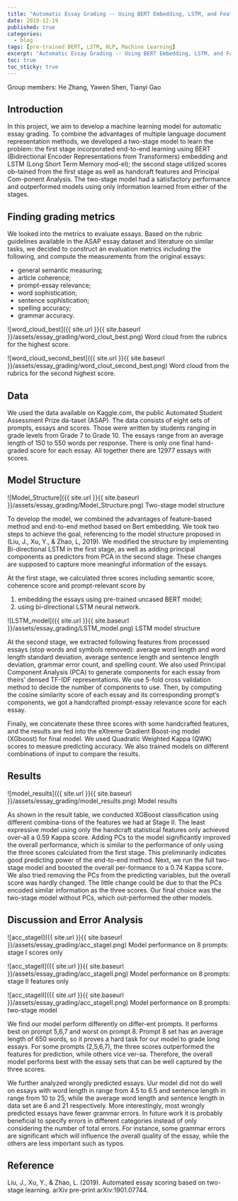 ```yaml
---
title: "Automatic Essay Grading -- Using BERT Embedding, LSTM, and Features, and PCA"
date: 2019-12-19
published: true
categories:
  - blog
tags: [pre-trained BERT, LSTM, NLP, Machine Learning]
excerpt: "Automatic Essay Grading -- Using BERT Embedding, LSTM, and Features, and PCA"
toc: true
toc_sticky: true
---
```


Group members: He Zhang, Yawen Shen, Tianyi Gao

## Introduction
In this project, we aim to develop a machine learning model for automatic essay grading. To combine the advantages of multiple language document representation methods, we developed a two-stage model to learn the problem: the first stage incorporated end-to-end learning using BERT (Bidirectional Encoder Representations from Transformers) embedding and LSTM (Long Short Term Memory mod-el); the second stage utilized scores ob-tained from the first stage as well as handcraft features and Principal Com-ponent Analysis. The two-stage model had a satisfactory performance and outperformed models using only information learned from either of the stages.

## Finding grading metrics
We looked into the metrics to evaluate essays. Based on the rubric guidelines available in the ASAP essay dataset  and literature on similar tasks, we decided to construct an evaluation metrics including the following, and compute the measurements from the original essays: 
- general semantic measuring; 
- article coherence; 
- prompt-essay relevance; 
- word sophistication; 
- sentence sophistication; 
- spelling accuracy; 
- grammar accuracy. 

![word_cloud_best]({{ site.url }}{{ site.baseurl }}/assets/essay_grading/word_clout_best.png)
Word cloud from the rubrics for the highest score.

![word_cloud_second_best]({{ site.url }}{{ site.baseurl }}/assets/essay_grading/word_clout_second_best.png)
Word cloud from the rubrics for the second highest score.

## Data
We used the data available on Kaggle.com, the public Automated Student Assessment Prize da-taset (ASAP). The data consists of eight sets of prompts, essays and scores. Those were written by students ranging in grade levels from Grade 7 to Grade 10. The essays range from an average  length of 150 to 550 words per response. There is only one final hand-graded score for each essay. All together there are 12977 essays with scores.

## Model Structure

![Model_Structure]({{ site.url }}{{ site.baseurl }}/assets/essay_grading/Model_Structure.png)
Two-stage model structure

To develop the model, we combined the advantages of feature-based method and end-to-end method based on Bert embedding. We took two steps to achieve the goal, referencing to the model structure proposed in (Liu, J., Xu, Y., & Zhao, L, 2019). We modified the structure by implementing Bi-directional LSTM in the first stage, as well as adding principal components as predictors from PCA in the second stage. These changes are supposed to capture more meaningful information of the essays.  

At the first stage, we calculated three scores including semantic score, coherence score and prompt-relevant score by
1. embedding the essays using pre-trained uncased BERT model;
2. using bi-directional LSTM neural network.

![LSTM_model]({{ site.url }}{{ site.baseurl }}/assets/essay_grading/LSTM_model.png)
LSTM model structure

At the second stage, we extracted following features from processed essays (stop words and symbols removed): average word length and word length standard deviation, average sentence length and sentence length deviation, grammar error count, and spelling count. We also used Principal Component Analysis (PCA) to generate components for each essay from theirs’ densed TF-IDF representations. We use 5-fold cross validation method to decide the number of components to use. Then, by computing the cosine similarity score of each essay and its corresponding prompt’s components, we got a handcrafted prompt-essay relevance score for each essay.

Finally, we concatenate these three scores with some handcrafted features, and the results are fed into the eXtreme Gradient Boost-ing model (XGboost) for final model. We used Quadratic Weighted Kappa (QWK) scores to measure predicting accuracy. We also trained models on different combinations of input to compare the results.

## Results

![model_results]({{ site.url }}{{ site.baseurl }}/assets/essay_grading/model_results.png)
Model results

As shown in the result table, we conducted XGBoost classification using different combina-tions of the features we had at Stage II. The least expressive model using only the handcraft statistical features only achieved over-all a 0.59 Kappa score. Adding PCs to the model significantly improved the overall performance, which is similar to the performance of only using the three scores calculated from the first stage. This preliminarily indicates good predicting power of the end-to-end method. Next, we run the full two-stage model and boosted the overall per-formance to a 0.74 Kappa score. We also tried removing the PCs from the predicting variables, but the overall score was hardly changed. The little change could be due to that the PCs encoded similar information as the three scores. Our final choice was the two-stage model without PCs, which out-performed the other models. 

## Discussion and Error Analysis

![acc_stageI]({{ site.url }}{{ site.baseurl }}/assets/essay_grading/acc_stageI.png)
Model performance on 8 prompts: stage I scores only

![acc_stageII]({{ site.url }}{{ site.baseurl }}/assets/essay_grading/acc_stageII.png)
Model performance on 8 prompts: stage II features only

![acc_stageII]({{ site.url }}{{ site.baseurl }}/assets/essay_grading/acc_stageII.png)
Model performance on 8 prompts: two-stage model

We find our model perform differently on differ-ent prompts. It performs best on prompt 5,6,7 and worst on prompt 8. Prompt 8 set has an average length of 650 words, so it proves a hard task for our model to grade long essays. For some prompts (2,5,6,7), the three scores outperformed the features for prediction, while others vice ver-sa. Therefore, the overall model performs best with the essay sets that can be well captured by the three scores. 
 
We further analyzed wrongly predicted essays. Uur model did not do well on essays with word length in range from 4.5 to 6.5 and sentence length in range from 10 to 25, while the average word length and sentence length in data set are 6 and 21 respectively. More interestingly, most wrongly predicted essays have fewer grammar errors. In future work it is probably beneficial to specify errors in different categories instead of only considering the number of total errors. For instance, some grammar errors are significant which will influence the overall quality of the essay, while the others are less important such as typos.

## Reference
Liu, J., Xu, Y., & Zhao, L. (2019). Automated essay scoring based on two-stage learning. arXiv pre-print arXiv:1901.07744.



